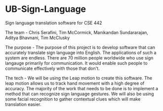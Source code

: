 # UB-Sign-Language
Sign language translation software for CSE 442

The team - 
Chris Serafini, Tim McCormick, Manikandan Sundararajan, Aditya Bhavnani, Tim McClusky

The purpose - 
The purpose of this project is to develop software that can accurately translate sign language into English. The applications of such a system are endless. There are 70 million people worldwide who use sign langauge primarily for communication. It would enable such people to communicate effectively with those that don't.

The tech - 
We will be using the Leap motion to create this software. The leap motion allows us to track hand movement with a high degree of accuracy. The majority of the work that needs to be done is to implement a method that can recognize sign language gestures. We will also be using some facial recognition to gather contextual clues which will make translation easier.

